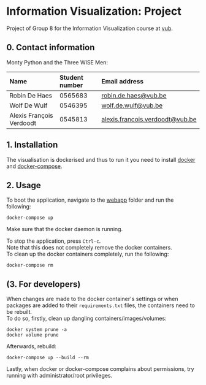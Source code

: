 # Information Visualization: Project

Project of Group 8 for the Information Visualization course at [vub](www.vub.be).

## 0. Contact information

Monty Python and the Three WISE Men:

| Name                     | Student number | Email address                                                      |
| :----------------------- | :------------- | :----------------------------------------------------------------- |
| Robin De Haes            | 0565683        | [robin.de.haes@vub.be](mailto:robin.de.haes@vub.be)                |
| Wolf De Wulf             | 0546395        | [wolf.de.wulf@vub.be](mailto:wolf.de.wulf@vub.be)                  |
| Alexis François Verdoodt | 0545813        | [alexis.francois.verdoodt@vub.be](alexis.francois.verdoodt@vub.be) |

## 1. Installation

The visualisation is dockerised and thus to run it you need to install [docker](https://docs.docker.com/engine/install/) and [docker-compose](https://docs.docker.com/compose/install/).

## 2. Usage

To boot the application, navigate to the [webapp](webapp) folder and run the following:

```console
docker-compose up
```

Make sure that the docker daemon is running.

To stop the application, press `Ctrl-c`.  
Note that this does not completely remove the docker containers.  
To clean up the docker containers completely, run the following:

```console
docker-compose rm
```

## (3. For developers)

When changes are made to the docker container's settings or when packages are added to their `requirements.txt` files, the containers need to be rebuilt.  
To do so, firstly, clean up dangling containers/images/volumes:

```console
docker system prune -a
docker volume prune
```

Afterwards, rebuild:

```console
docker-compose up --build --rm
```

Lastly, when docker or docker-compose complains about permissions, try running with administrator/root privileges.
